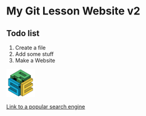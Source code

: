 # My Git Lesson Website v2

## Todo list
1. Create a file
2. Add some stuff
3. Make a Website

![](https://raw.githubusercontent.com/RSE-Sheffield/RSE-Sheffield.github.io/master/assets/images/logo/rse-logoonly-stroke-small.png)

[Link to a popular search engine](https://www.google.com/)